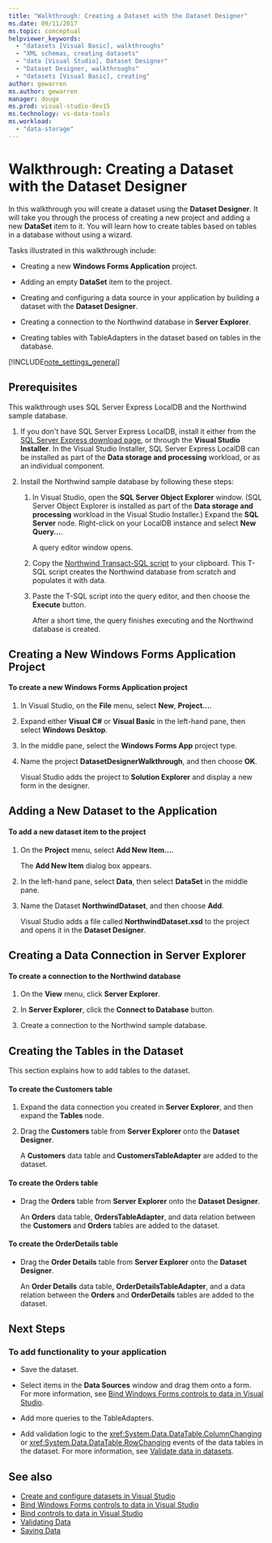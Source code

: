 ```yaml
---
title: "Walkthrough: Creating a Dataset with the Dataset Designer"
ms.date: 09/11/2017
ms.topic: conceptual
helpviewer_keywords:
  - "datasets [Visual Basic], walkthroughs"
  - "XML schemas, creating datasets"
  - "data [Visual Studio], Dataset Designer"
  - "Dataset Designer, walkthroughs"
  - "datasets [Visual Basic], creating"
author: gewarren
ms.author: gewarren
manager: douge
ms.prod: visual-studio-dev15
ms.technology: vs-data-tools
ms.workload:
  - "data-storage"
---
```

# Walkthrough: Creating a Dataset with the Dataset Designer

In this walkthrough you will create a dataset using the **Dataset Designer**. It will take you through the process of creating a new project and adding a new **DataSet** item to it. You will learn how to create tables based on tables in a database without using a wizard.

Tasks illustrated in this walkthrough include:

-   Creating a new **Windows Forms Application** project.

-   Adding an empty **DataSet** item to the project.

-   Creating and configuring a data source in your application by building a dataset with the **Dataset Designer**.

-   Creating a connection to the Northwind database in **Server Explorer**.

-   Creating tables with TableAdapters in the dataset based on tables in the database.

[!INCLUDE[note_settings_general](../data-tools/includes/note_settings_general_md.md)]

## Prerequisites
This walkthrough uses SQL Server Express LocalDB and the Northwind sample database.

1.  If you don't have SQL Server Express LocalDB, install it either from the [SQL Server Express download page](https://www.microsoft.com/sql-server/sql-server-editions-express), or through the **Visual Studio Installer**. In the Visual Studio Installer, SQL Server Express LocalDB can be installed as part of the **Data storage and processing** workload, or as an individual component.

2.  Install the Northwind sample database by following these steps:

    1. In Visual Studio, open the **SQL Server Object Explorer** window. (SQL Server Object Explorer is installed as part of the **Data storage and processing** workload in the Visual Studio Installer.) Expand the **SQL Server** node. Right-click on your LocalDB instance and select **New Query...**.

       A query editor window opens.

    2. Copy the [Northwind Transact-SQL script](https://github.com/MicrosoftDocs/visualstudio-docs/blob/master/docs/data-tools/samples/northwind.sql?raw=true) to your clipboard. This T-SQL script creates the Northwind database from scratch and populates it with data.

    3. Paste the T-SQL script into the query editor, and then choose the **Execute** button.

       After a short time, the query finishes executing and the Northwind database is created.

## Creating a New Windows Forms Application Project

#### To create a new Windows Forms Application project

1. In Visual Studio, on the **File** menu, select **New**, **Project...**.

2. Expand either **Visual C#** or **Visual Basic** in the left-hand pane, then select **Windows Desktop**.

3. In the middle pane, select the **Windows Forms App** project type.

4. Name the project **DatasetDesignerWalkthrough**, and then choose **OK**.

     Visual Studio adds the project to **Solution Explorer** and display a new form in the designer.

## Adding a New Dataset to the Application

#### To add a new dataset item to the project

1.  On the **Project** menu, select **Add New Item...**.

     The **Add New Item** dialog box appears.

2.  In the left-hand pane, select **Data**, then select **DataSet** in the middle pane.

3.  Name the Dataset **NorthwindDataset**, and then choose **Add**.

     Visual Studio adds a file called **NorthwindDataset.xsd** to the project and opens it in the **Dataset Designer**.

## Creating a Data Connection in Server Explorer

#### To create a connection to the Northwind database

1.  On the **View** menu, click **Server Explorer**.

2.  In **Server Explorer**, click the **Connect to Database** button.

3.  Create a connection to the Northwind sample database.

## Creating the Tables in the Dataset
This section explains how to add tables to the dataset.

#### To create the Customers table

1.  Expand the data connection you created in **Server Explorer**, and then expand the **Tables** node.

2.  Drag the **Customers** table from **Server Explorer** onto the **Dataset Designer**.

     A **Customers** data table and **CustomersTableAdapter** are added to the dataset.

#### To create the Orders table

-   Drag the **Orders** table from **Server Explorer** onto the **Dataset Designer**.

     An **Orders** data table, **OrdersTableAdapter**, and data relation between the **Customers** and **Orders** tables are added to the dataset.

#### To create the OrderDetails table

-   Drag the **Order Details** table from **Server Explorer** onto the **Dataset Designer**.

     An **Order Details** data table, **OrderDetailsTableAdapter**, and a data relation between the **Orders** and **OrderDetails** tables are added to the dataset.

## Next Steps

### To add functionality to your application

-   Save the dataset.

-   Select items in the **Data Sources** window and drag them onto a form. For more information, see [Bind Windows Forms controls to data in Visual Studio](../data-tools/bind-windows-forms-controls-to-data-in-visual-studio.md).

-   Add more queries to the TableAdapters.

-   Add validation logic to the <xref:System.Data.DataTable.ColumnChanging> or <xref:System.Data.DataTable.RowChanging> events of the data tables in the dataset. For more information, see [Validate data in datasets](../data-tools/validate-data-in-datasets.md).

## See also

- [Create and configure datasets in Visual Studio](../data-tools/create-and-configure-datasets-in-visual-studio.md)
- [Bind Windows Forms controls to data in Visual Studio](../data-tools/bind-windows-forms-controls-to-data-in-visual-studio.md)
- [Bind controls to data in Visual Studio](../data-tools/bind-controls-to-data-in-visual-studio.md)
- [Validating Data](../data-tools/validate-data-in-datasets.md)
- [Saving Data](../data-tools/saving-data.md)
